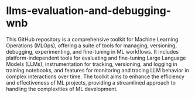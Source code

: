 # llms-evaluation-and-debugging-wnb
 This GitHub repository is a comprehensive toolkit for Machine Learning Operations (MLOps), offering a suite of tools for managing, versioning, debugging, experimenting, and fine-tuning in ML workflows. It includes platform-independent tools for evaluating and fine-tuning Large Language Models (LLMs), instrumentation for tracking, versioning, and logging in training notebooks, and features for monitoring and tracing LLM behavior in complex interactions over time. The toolkit aims to enhance the efficiency and effectiveness of ML projects, providing a streamlined approach to handling the complexities of ML development.
